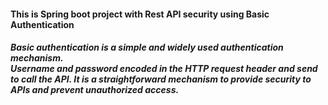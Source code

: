 <html>
<h4>This is Spring boot project with Rest API security using Basic Authentication </h4>
<h5>
Basic authentication is a simple and widely used authentication mechanism.<br>
Username and password encoded in the HTTP request header and send to call the API.
It is a straightforward mechanism to provide security to APIs and prevent unauthorized access.
</h5>
<html>